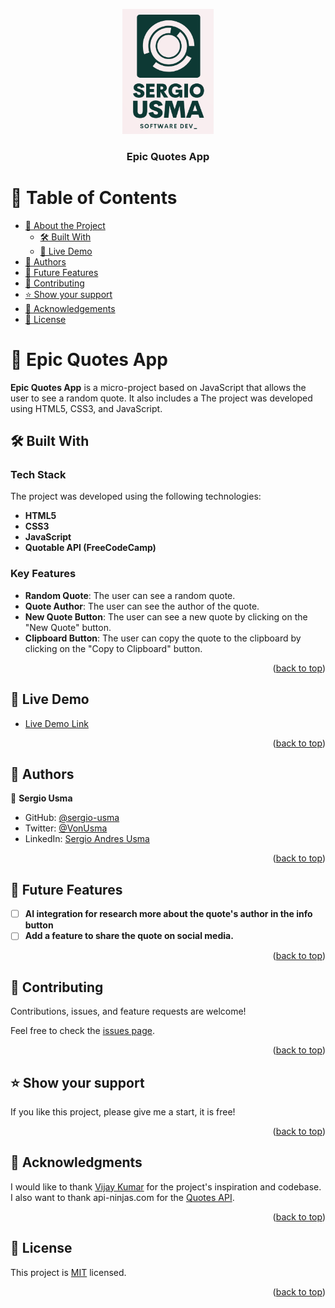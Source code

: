 <a name="readme-top"></a>

<div align="center">
  <img src="logo.png" alt="logo" width="auto"  height="200" />
  <br/>

  <h3><b>Epic Quotes App</b></h3>

</div>

<!-- TABLE OF CONTENTS -->

# 📗 Table of Contents

- [📖 About the Project](#about-project)
  - [🛠 Built With](#built-with)
  - [🚀 Live Demo](#live-demo)
- [👥 Authors](#authors)
- [🔭 Future Features](#future-features)
- [🤝 Contributing](#contributing)
- [⭐️ Show your support](#support)
- [🙏 Acknowledgements](#acknowledgements)
- [📝 License](#license)

<!-- PROJECT DESCRIPTION -->

# 📖 Epic Quotes App <a name="about-project"></a>

**Epic Quotes App** is a micro-project based on JavaScript that allows the user to see a random quote. It also includes a  The project was developed using HTML5, CSS3, and JavaScript.

## 🛠 Built With <a name="built-with"></a>

### Tech Stack <a name="tech-stack"></a>

The project was developed using the following technologies:

- **HTML5**
- **CSS3**
- **JavaScript**
- **Quotable API (FreeCodeCamp)**

<!-- Features -->

### Key Features <a name="key-features"></a>

- **Random Quote**: The user can see a random quote.
- **Quote Author**: The user can see the author of the quote.
- **New Quote Button**: The user can see a new quote by clicking on the "New Quote" button.
- **Clipboard Button**: The user can copy the quote to the clipboard by clicking on the "Copy to Clipboard" button.

<p align="right">(<a href="#readme-top">back to top</a>)</p>

<!-- LIVE DEMO -->

## 🚀 Live Demo <a name="live-demo"></a>

- [Live Demo Link](https://sergio-usma.github.io/epic_quotes_app/)

<p align="right">(<a href="#readme-top">back to top</a>)</p>

<!-- AUTHORS -->

## 👥 Authors <a name="authors"></a>

👤 **Sergio Usma**

- GitHub: [@sergio-usma](https://github.com/sergio-usma)
- Twitter: [@VonUsma](https://twitter.com/vonusma)
- LinkedIn: [Sergio Andres Usma](https://www.linkedin.com/in/sergiousma/)

<p align="right">(<a href="#readme-top">back to top</a>)</p>

<!-- FUTURE FEATURES -->

## 🔭 Future Features <a name="future-features"></a>

- [ ] **AI integration for research more about the quote's author in the info button**
- [ ] **Add a feature to share the quote on social media.**

<p align="right">(<a href="#readme-top">back to top</a>)</p>

<!-- CONTRIBUTING -->

## 🤝 Contributing <a name="contributing"></a>

Contributions, issues, and feature requests are welcome!

Feel free to check the [issues page](../../issues/).

<p align="right">(<a href="#readme-top">back to top</a>)</p>

<!-- SUPPORT -->

## ⭐️ Show your support <a name="support"></a>

If you like this project, please give me a start, it is free!

<p align="right">(<a href="#readme-top">back to top</a>)</p>

<!-- ACKNOWLEDGEMENTS -->

## 🙏 Acknowledgments <a name="acknowledgements"></a>

I would like to thank [Vijay Kumar](https://www.linkedin.com/in/vijay-kumar-44b4b1197/) for the project's inspiration and codebase. I also want to thank api-ninjas.com for the [Quotes API](https://api-ninjas.com/api/quotes).

<p align="right">(<a href="#readme-top">back to top</a>)</p>

<!-- LICENSE -->

## 📝 License <a name="license"></a>

This project is [MIT](./LICENSE) licensed.

<p align="right">(<a href="#readme-top">back to top</a>)</p>
